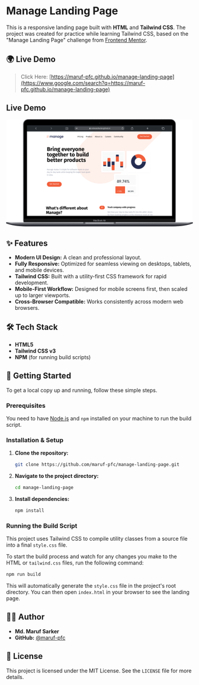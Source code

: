 # Manage Landing Page

This is a responsive landing page built with **HTML** and **Tailwind CSS**. The project was created for practice while learning Tailwind CSS, based on the "Manage Landing Page" challenge from [Frontend Mentor](https://www.frontendmentor.io).

## 🌍 Live Demo

> Click Here: [https://maruf-pfc.github.io/manage-landing-page](https://www.google.com/search?q=https://maruf-pfc.github.io/manage-landing-page)

## Live Demo

![Project Demo](./img/demo.png)

## ✨ Features

- **Modern UI Design:** A clean and professional layout.
- **Fully Responsive:** Optimized for seamless viewing on desktops, tablets, and mobile devices.
- **Tailwind CSS:** Built with a utility-first CSS framework for rapid development.
- **Mobile-First Workflow:** Designed for mobile screens first, then scaled up to larger viewports.
- **Cross-Browser Compatible:** Works consistently across modern web browsers.

## 🛠️ Tech Stack

- **HTML5**
- **Tailwind CSS v3**
- **NPM** (for running build scripts)

## 🚀 Getting Started

To get a local copy up and running, follow these simple steps.

### Prerequisites

You need to have [Node.js](https://nodejs.org/en/) and `npm` installed on your machine to run the build script.

### Installation & Setup

1. **Clone the repository:**

   ```sh
   git clone https://github.com/maruf-pfc/manage-landing-page.git
   ```

2. **Navigate to the project directory:**

   ```sh
   cd manage-landing-page
   ```

3. **Install dependencies:**

   ```sh
   npm install
   ```

### Running the Build Script

This project uses Tailwind CSS to compile utility classes from a source file into a final `style.css` file.

To start the build process and watch for any changes you make to the HTML or `tailwind.css` files, run the following command:

```sh
npm run build
```

This will automatically generate the `style.css` file in the project's root directory. You can then open `index.html` in your browser to see the landing page.

## 🧑‍💻 Author

- **Md. Maruf Sarker**
- **GitHub:** [@maruf-pfc](https://github.com/maruf-pfc)

## 📄 License

This project is licensed under the MIT License. See the `LICENSE` file for more details.
